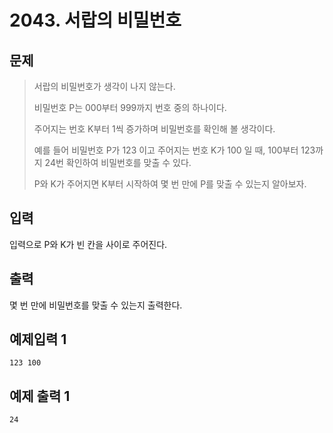# 2043. 서랍의 비밀번호
## 문제
> 서랍의 비밀번호가 생각이 나지 않는다.
>
> 비밀번호 P는 000부터 999까지 번호 중의 하나이다.
>
> 주어지는 번호 K부터 1씩 증가하며 비밀번호를 확인해 볼 생각이다.
>
> 예를 들어 비밀번호 P가 123 이고 주어지는 번호 K가 100 일 때, 100부터 123까지 24번 확인하여 비밀번호를 맞출 수 있다.
>
> P와 K가 주어지면 K부터 시작하여 몇 번 만에 P를 맞출 수 있는지 알아보자.
## 입력
입력으로 P와 K가 빈 칸을 사이로 주어진다.
## 출력
몇 번 만에 비밀번호를 맞출 수 있는지 출력한다.

## 예제입력 1
```
123 100
```
## 예제 출력 1
```
24
```